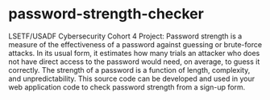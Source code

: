 # password-strength-checker
LSETF/USADF Cybersecurity Cohort 4 Project: 
Password strength is a measure of the effectiveness of a password against guessing or brute-force attacks. In its usual form, it estimates how many trials an attacker who does not have direct access to the password would need, on average, to guess it correctly. The strength of a password is a function of length, complexity, and unpredictability.
This source code can be developed and used in your web application code to check password strength from a sign-up form.
